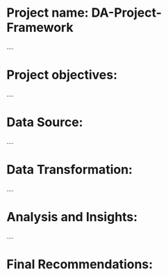 # Project name: DA-Project-Framework

....
# Project objectives:

....
# Data Source:

....
# Data Transformation:

....
# Analysis and Insights:

....
# Final Recommendations:

